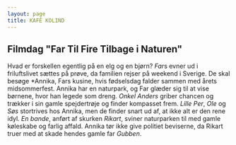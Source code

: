 ```yaml
---
layout: page
title: KAFÉ KOLIND
---
```


Filmdag "Far Til Fire Tilbage i Naturen"
----
Hvad er forskellen egentlig på en elg og en bjørn? *Far*s evner ud i
friluftslivet sættes på prøve, da familien rejser på weekend i
Sverige. De skal besøge *Annika, Fars kusine, hvis fødselsdag falder
sammen med årets midsommerfest. Annika har en naturpark, og Far glæder
sig til at vise børnene, hvor han legede som dreng. *Onkel Anders*
griber chancen og trækker i sin gamle spejdertrøje og finder kompasset
frem. *Lille Per*, *Ole* og *Søs* stortrives hos Annika, men de finder
snart ud af, at ikke alt er den rene idyl. *En bande*, anført af skurken
*Rikart*, sviner naturparken til med gamle køleskabe og farlig affald.
Annika tør ikke give politiet beviserne, da Rikart truer med at skade
hendes gamle far *Gubben*.


